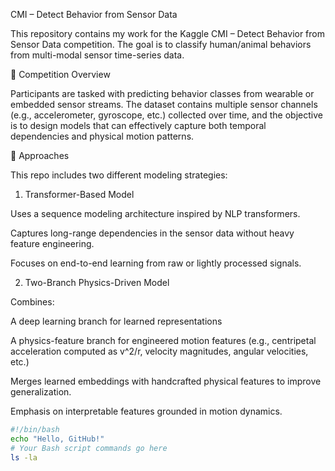 CMI – Detect Behavior from Sensor Data

This repository contains my work for the Kaggle CMI – Detect Behavior from Sensor Data competition. The goal is to classify human/animal behaviors from multi-modal sensor time-series data.

📌 Competition Overview

Participants are tasked with predicting behavior classes from wearable or embedded sensor streams. The dataset contains multiple sensor channels (e.g., accelerometer, gyroscope, etc.) collected over time, and the objective is to design models that can effectively capture both temporal dependencies and physical motion patterns.

🧠 Approaches

This repo includes two different modeling strategies:

1. Transformer-Based Model

Uses a sequence modeling architecture inspired by NLP transformers.

Captures long-range dependencies in the sensor data without heavy feature engineering.

Focuses on end-to-end learning from raw or lightly processed signals.

2. Two-Branch Physics-Driven Model

Combines:

A deep learning branch for learned representations

A physics-feature branch for engineered motion features (e.g., centripetal acceleration computed as v^2/r, velocity magnitudes, angular velocities, etc.)

Merges learned embeddings with handcrafted physical features to improve generalization.

Emphasis on interpretable features grounded in motion dynamics.
```bash
#!/bin/bash
echo "Hello, GitHub!"
# Your Bash script commands go here
ls -la

